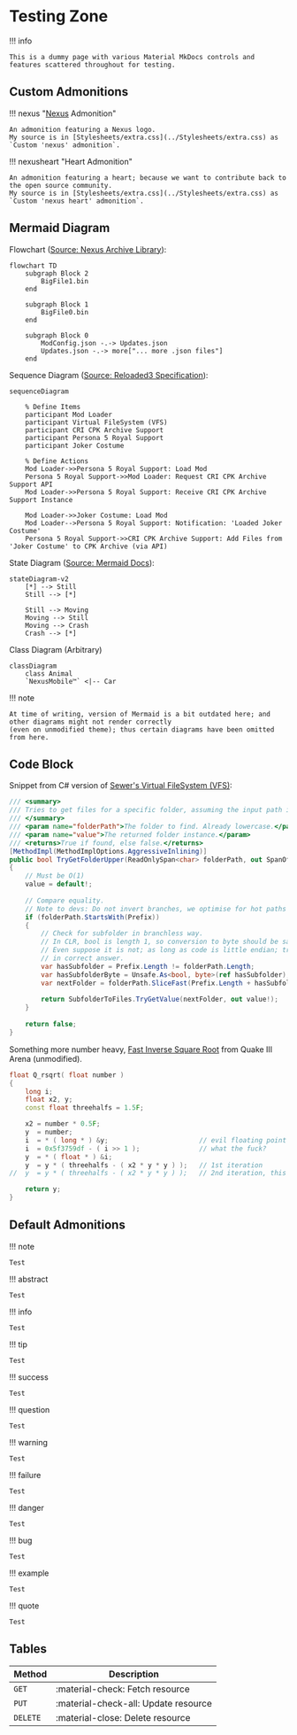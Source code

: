 ﻿# Testing Zone

!!! info

    This is a dummy page with various Material MkDocs controls and features scattered throughout for testing.

## Custom Admonitions

!!! nexus "[Nexus](https://www.nexusmods.com) Admonition"

    An admonition featuring a Nexus logo.
    My source is in [Stylesheets/extra.css](../Stylesheets/extra.css) as `Custom 'nexus' admonition`.  

!!! nexusheart "Heart Admonition"

    An admonition featuring a heart; because we want to contribute back to the open source community.  
    My source is in [Stylesheets/extra.css](../Stylesheets/extra.css) as `Custom 'nexus heart' admonition`.  

## Mermaid Diagram

Flowchart ([Source: Nexus Archive Library](https://nexus-mods.github.io/NexusMods.Archives.Nx/)):  

```mermaid
flowchart TD
    subgraph Block 2
        BigFile1.bin
    end

    subgraph Block 1
        BigFile0.bin
    end

    subgraph Block 0
        ModConfig.json -.-> Updates.json 
        Updates.json -.-> more["... more .json files"]        
    end
```

Sequence Diagram ([Source: Reloaded3 Specification](https://reloaded-project.github.io/Reloaded-III/Loader/Core-Architecture/#from-perspective-of-layer-2-game-support-mod)):  

```mermaid
sequenceDiagram

    % Define Items
    participant Mod Loader
    participant Virtual FileSystem (VFS)
    participant CRI CPK Archive Support
    participant Persona 5 Royal Support
    participant Joker Costume

    % Define Actions
    Mod Loader->>Persona 5 Royal Support: Load Mod
    Persona 5 Royal Support->>Mod Loader: Request CRI CPK Archive Support API
    Mod Loader->>Persona 5 Royal Support: Receive CRI CPK Archive Support Instance

    Mod Loader->>Joker Costume: Load Mod
    Mod Loader-->Persona 5 Royal Support: Notification: 'Loaded Joker Costume'
    Persona 5 Royal Support->>CRI CPK Archive Support: Add Files from 'Joker Costume' to CPK Archive (via API)
```

State Diagram ([Source: Mermaid Docs](https://mermaid.js.org/syntax/stateDiagram.html)):  

```mermaid
stateDiagram-v2
    [*] --> Still
    Still --> [*]

    Still --> Moving
    Moving --> Still
    Moving --> Crash
    Crash --> [*]
```

Class Diagram (Arbitrary)

```mermaid
classDiagram
    class Animal
    `NexusMobile™` <|-- Car
```

!!! note

    At time of writing, version of Mermaid is a bit outdated here; and other diagrams might not render correctly
    (even on unmodified theme); thus certain diagrams have been omitted from here.

## Code Block

Snippet from C# version of [Sewer's Virtual FileSystem (VFS)](https://github.com/Reloaded-Project/reloaded.universal.redirector/blob/2230cf6c2525209bc23fd9f4b88b80b7f2e37cba/Reloaded.Universal.Redirector.Lib/Structures/LookupTree.cs#L74):

```csharp
/// <summary>
/// Tries to get files for a specific folder, assuming the input path is already in upper case.
/// </summary>
/// <param name="folderPath">The folder to find. Already lowercase.</param>
/// <param name="value">The returned folder instance.</param>
/// <returns>True if found, else false.</returns>
[MethodImpl(MethodImplOptions.AggressiveInlining)]
public bool TryGetFolderUpper(ReadOnlySpan<char> folderPath, out SpanOfCharDict<TTarget> value)
{
    // Must be O(1)
    value = default!;        
    
    // Compare equality.
    // Note to devs: Do not invert branches, we optimise for hot paths here.
    if (folderPath.StartsWith(Prefix))
    {
        // Check for subfolder in branchless way.
        // In CLR, bool is length 1, so conversion to byte should be safe.
        // Even suppose it is not; as long as code is little endian; truncating int/4 bytes to byte still results 
        // in correct answer.
        var hasSubfolder = Prefix.Length != folderPath.Length;
        var hasSubfolderByte = Unsafe.As<bool, byte>(ref hasSubfolder);
        var nextFolder = folderPath.SliceFast(Prefix.Length + hasSubfolderByte);
        
        return SubfolderToFiles.TryGetValue(nextFolder, out value!);
    }
    
    return false;
}
```

Something more number heavy, [Fast Inverse Square Root](https://archive.softwareheritage.org/browse/content/sha1_git:bb0faf6919fc60636b2696f32ec9b3c2adb247fe/?origin_url=https://github.com/id-Software/Quake-III-Arena&path=code/game/q_math.c&revision=dbe4ddb10315479fc00086f08e25d968b4b43c49&snapshot=4ab9bcef131aaf449a7c01370aff8c91dcecbf5f#L549-L572) from Quake III Arena (unmodified).
```c++
float Q_rsqrt( float number )
{
	long i;
	float x2, y;
	const float threehalfs = 1.5F;

	x2 = number * 0.5F;
	y  = number;
	i  = * ( long * ) &y;                       // evil floating point bit level hacking
	i  = 0x5f3759df - ( i >> 1 );               // what the fuck? 
	y  = * ( float * ) &i;
	y  = y * ( threehalfs - ( x2 * y * y ) );   // 1st iteration
//	y  = y * ( threehalfs - ( x2 * y * y ) );   // 2nd iteration, this can be removed

	return y;
}
```

## Default Admonitions

!!! note

    Test

!!! abstract

    Test


!!! info

    Test


!!! tip

    Test

!!! success

    Test

!!! question

    Test

!!! warning

    Test

!!! failure

    Test

!!! danger

    Test

!!! bug

    Test

!!! example

    Test

!!! quote

    Test

## Tables

| Method      | Description                          |
| ----------- | ------------------------------------ |
| `GET`       | :material-check:     Fetch resource  |
| `PUT`       | :material-check-all: Update resource |
| `DELETE`    | :material-close:     Delete resource |